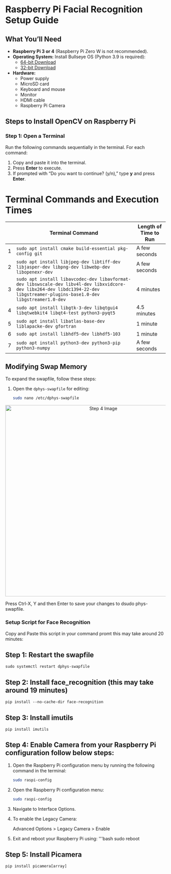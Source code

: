 # Raspberry Pi Facial Recognition Setup Guide

## What You’ll Need

- **Raspberry Pi 3 or 4** (Raspberry Pi Zero W is not recommended).
- **Operating System:** Install Bullseye OS (Python 3.9 is required):
  - [64-bit Download](https://downloads.raspberrypi.com/raspios_oldstable_arm64/images/raspios_oldstable_arm64-2024-10-28/2024-10-22-raspios-bullseye-arm64.img.xz)
  - [32-bit Download](https://downloads.raspberrypi.com/rpd_x86/images/rpd_x86-2022-07-04/2022-07-01-raspios-bullseye-i386.iso)
- **Hardware:**
  - Power supply
  - MicroSD card
  - Keyboard and mouse
  - Monitor
  - HDMI cable
  - Raspberry Pi Camera

## Steps to Install OpenCV on Raspberry Pi

### Step 1: Open a Terminal
Run the following commands sequentially in the terminal. For each command:

1. Copy and paste it into the terminal.
2. Press **Enter** to execute.
3. If prompted with “Do you want to continue? (y/n),” type **y** and press **Enter**.

  
# Terminal Commands and Execution Times

|                         | Terminal Command                                                                                     | Length of Time to Run   |
|-------------------------|-----------------------------------------------------------------------------------------------------|-------------------------|
| 1                       | `sudo apt install cmake build-essential pkg-config git`                                             | A few seconds           |
| 2                       | `sudo apt install libjpeg-dev libtiff-dev libjasper-dev libpng-dev libwebp-dev libopenexr-dev`      | A few seconds           |
| 3                       | `sudo apt install libavcodec-dev libavformat-dev libswscale-dev libv4l-dev libxvidcore-dev libx264-dev libdc1394-22-dev libgstreamer-plugins-base1.0-dev libgstreamer1.0-dev` | 4 minutes               |
| 4                       | `sudo apt install libgtk-3-dev libqtgui4 libqtwebkit4 libqt4-test python3-pyqt5`                   | 4.5 minutes             |
| 5                       | `sudo apt install libatlas-base-dev liblapacke-dev gfortran`                                       | 1 minute                |
| 6                       | `sudo apt install libhdf5-dev libhdf5-103`                                                         | 1 minute                |
| 7                       | `sudo apt install python3-dev python3-pip python3-numpy`                                           | A few seconds           |



## Modifying Swap Memory

To expand the swapfile, follow these steps:

1. Open the `dphys-swapfile` for editing:
   ```bash
   sudo nano /etc/dphys-swapfile
<p></p>
<div style="text-align: center;">
    <img src="https://github.com/Aditya948351/Raspberry_pi/blob/main/step4.png?raw=true" alt="Step 4 Image" width="600">
</div>

Press Ctrl-X, Y and then Enter to save your changes to dsudo phys-swapfile.

### Setup Script for Face Recognition

Copy and Paste this script in your command promt this may take around 20 minutes:

<h2>Step 1: Restart the swapfile</h2>
    <pre><code>sudo systemctl restart dphys-swapfile</code></pre>
    
<h2>  Step 2: Install face_recognition (this may take around 19 minutes)</h1>  
    <pre><code>pip install --no-cache-dir face-recognition</code></pre>
    
<h2>Step 3: Install imutils</h2>
    <pre><code>pip install imutils</code></pre>


<h2>Step 4: Enable Camera from your Raspberry Pi configuration follow below steps:</h2> 

1. Open the Raspberry Pi configuration menu by running the following command in the terminal:
   ```bash
   sudo raspi-config

1. Open the Raspberry Pi configuration menu:
   ```bash
   sudo raspi-config
2. Navigate to Interface Options.

3. To enable the Legacy Camera: </li>
      Advanced Options > Legacy Camera > Enable

4. Exit and reboot your Raspberry Pi using:
'''bash
sudo reboot


<h2>Step 5: Install Picamera</h2>
    <pre><code>pip install picamera[array]</code></pre>

    
